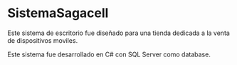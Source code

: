 # SistemaSagacell
Este sistema de escritorio fue diseñado para una tienda dedicada a la venta de dispositivos moviles.

Este sistema fue desarrollado en C# con SQL Server como database.
